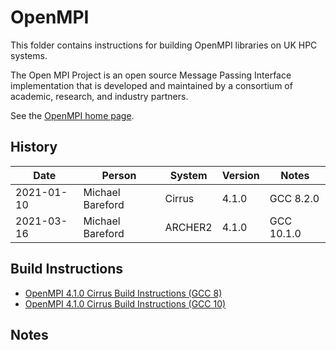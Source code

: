 OpenMPI
=======

This folder contains instructions for building OpenMPI libraries on UK HPC systems.

The Open MPI Project is an open source Message Passing Interface implementation that is
developed and maintained by a consortium of academic, research, and industry partners.

See the [OpenMPI home page](https://www.open-mpi.org/).

History
-------

 Date | Person | System | Version | Notes
 ---- | ------ | ------ | ------- | -----
 2021-01-10 | Michael Bareford | Cirrus | 4.1.0 | GCC 8.2.0
 2021-03-16 | Michael Bareford | ARCHER2 | 4.1.0 | GCC 10.1.0

Build Instructions
------------------

* [OpenMPI 4.1.0 Cirrus Build Instructions (GCC 8)](build_openmpi_4.1.0_cirrus_gcc8.md)
* [OpenMPI 4.1.0 Cirrus Build Instructions (GCC 10)](build_openmpi_4.1.0_archer2_gcc10.md)

Notes
-----

